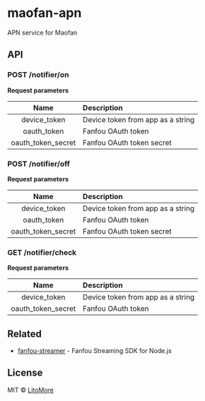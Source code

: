 # maofan-apn

APN service for Maofan

## API

### POST /notifier/on

**Request parameters**

| Name | Description |
| :-: | :-- |
| device_token | Device token from app as a string |
| oauth_token | Fanfou OAuth token |
| oauth_token_secret | Fanfou OAuth token secret |

### POST /notifier/off

**Request parameters**

| Name | Description |
| :-: | :-- |
| device_token | Device token from app as a string |
| oauth_token | Fanfou OAuth token |
| oauth_token_secret | Fanfou OAuth token secret |

### GET /notifier/check

**Request parameters**

| Name | Description |
| :-: | :-- |
| device_token | Device token from app as a string |
| oauth_token_secret | Fanfou OAuth token |

## Related

- [fanfou-streamer](https://github.com/LitoMore/fanfou-streamer) - Fanfou Streaming SDK for Node.js

## License

MIT © [LitoMore](https://github.com/LitoMore)
